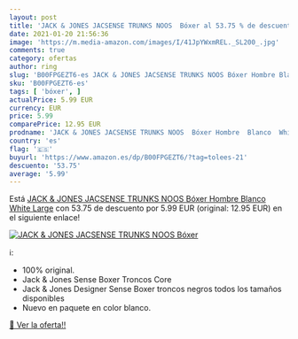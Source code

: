```yaml
---
layout: post
title: 'JACK & JONES JACSENSE TRUNKS NOOS  Bóxer al 53.75 % de descuento'
date: 2021-01-20 21:56:36
image: 'https://m.media-amazon.com/images/I/41JpYWxmREL._SL200_.jpg'
comments: true
category: ofertas
author: ring
slug: 'B00FPGEZT6-es JACK & JONES JACSENSE TRUNKS NOOS Bóxer Hombre Blanco...'
sku: 'B00FPGEZT6-es'
tags: [ 'bóxer', ]
actualPrice: 5.99 EUR
currency: EUR
price: 5.99
comparePrice: 12.95 EUR
prodname: 'JACK & JONES JACSENSE TRUNKS NOOS  Bóxer Hombre  Blanco  White   Large'
country: 'es'
flag: '🇪🇸'
buyurl: 'https://www.amazon.es/dp/B00FPGEZT6/?tag=tolees-21'
descuento: '53.75'
average: '5.99'
---
```


Está [JACK & JONES JACSENSE TRUNKS NOOS  Bóxer Hombre  Blanco  White   Large](https://www.amazon.es/dp/B00FPGEZT6/?tag=tolees-21) con 53.75 de descuento por 5.99 EUR (original: 12.95 EUR) en el siguiente enlace!

[![JACK & JONES JACSENSE TRUNKS NOOS  Bóxer](https://m.media-amazon.com/images/I/41JpYWxmREL._SL200_.jpg)](https://www.amazon.es/dp/B00FPGEZT6/?tag=tolees-21)

ℹ️:

- 100% original.
- Jack & Jones Sense Boxer Troncos Core
- Jack & Jones Designer Sense Boxer troncos negros todos los tamaños disponibles
- Nuevo en paquete en color blanco.

[🛒 Ver la oferta!!](https://www.amazon.es/dp/B00FPGEZT6/?tag=tolees-21)
